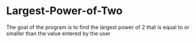 # Largest-Power-of-Two
The goal of the program is to find the largest power of 2 that is equal to or smaller than the value entered by the user
